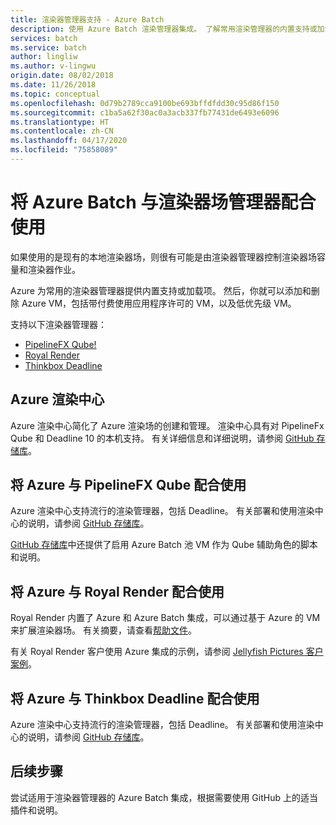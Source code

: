 ```yaml
---
title: 渲染器管理器支持 - Azure Batch
description: 使用 Azure Batch 渲染管理器集成。 了解常用渲染管理器的内置支持或加载项。
services: batch
ms.service: batch
author: lingliw
ms.author: v-lingwu
origin.date: 08/02/2018
ms.date: 11/26/2018
ms.topic: conceptual
ms.openlocfilehash: 0d79b2789cca9100be693bffdfdd30c95d86f150
ms.sourcegitcommit: c1ba5a62f30ac0a3acb337fb77431de6493e6096
ms.translationtype: HT
ms.contentlocale: zh-CN
ms.lasthandoff: 04/17/2020
ms.locfileid: "75858089"
---
```

# <a name="using-azure-batch-with-render-farm-managers"></a>将 Azure Batch 与渲染器场管理器配合使用

如果使用的是现有的本地渲染器场，则很有可能是由渲染器管理器控制渲染器场容量和渲染器作业。

Azure 为常用的渲染器管理器提供内置支持或加载项。 然后，你就可以添加和删除 Azure VM，包括带付费使用应用程序许可的 VM，以及低优先级 VM。

支持以下渲染器管理器：

* [PipelineFX Qube!](https://www.pipelinefx.com/)
* [Royal Render](https://www.royalrender.de/)
* [Thinkbox Deadline](https://deadline.thinkboxsoftware.com/)

## <a name="azure-render-hub"></a>Azure 渲染中心

Azure 渲染中心简化了 Azure 渲染场的创建和管理。  渲染中心具有对 PipelineFx Qube 和 Deadline 10 的本机支持。  有关详细信息和详细说明，请参阅 [GitHub 存储库](https://github.com/Azure/azure-render-hub)。

## <a name="using-azure-with-pipelinefx-qube"></a>将 Azure 与 PipelineFX Qube 配合使用

Azure 渲染中心支持流行的渲染管理器，包括 Deadline。  有关部署和使用渲染中心的说明，请参阅 [GitHub 存储库](https://github.com/Azure/azure-render-hub)。

[GitHub 存储库](https://github.com/Azure/azure-qube)中还提供了启用 Azure Batch 池 VM 作为 Qube 辅助角色的脚本和说明。

## <a name="using-azure-with-royal-render"></a>将 Azure 与 Royal Render 配合使用

Royal Render 内置了 Azure 和 Azure Batch 集成，可以通过基于 Azure 的 VM 来扩展渲染器场。 有关摘要，请查看[帮助文件](https://www.royalrender.de/help8/index.html?Cloudrendering.html)。

有关 Royal Render 客户使用 Azure 集成的示例，请参阅 [Jellyfish Pictures 客户案例](https://customers.microsoft.com/story/jellyfishpictures)。

## <a name="using-azure-with-thinkbox-deadline"></a>将 Azure 与 Thinkbox Deadline 配合使用

Azure 渲染中心支持流行的渲染管理器，包括 Deadline。  有关部署和使用渲染中心的说明，请参阅 [GitHub 存储库](https://github.com/Azure/azure-render-hub)。

## <a name="next-steps"></a>后续步骤

尝试适用于渲染器管理器的 Azure Batch 集成，根据需要使用 GitHub 上的适当插件和说明。


